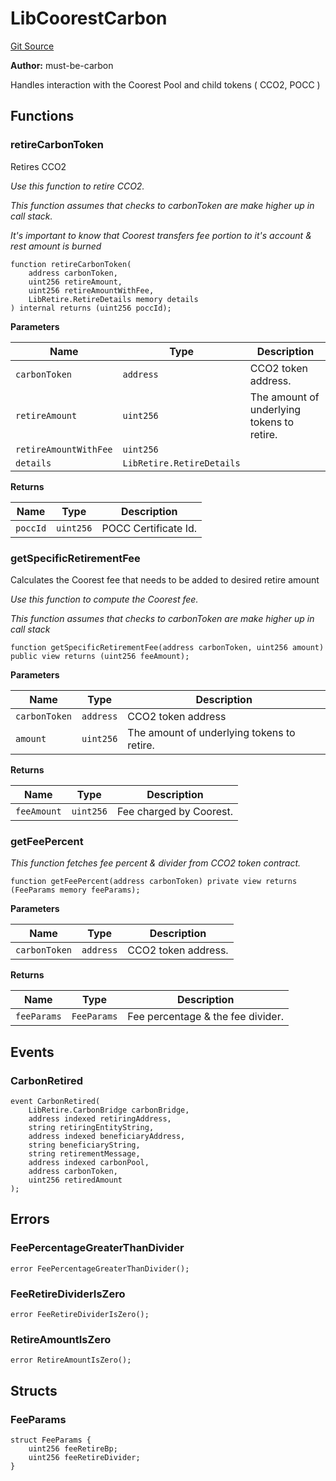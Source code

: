 # LibCoorestCarbon
[Git Source](https://github.com/KlimaDAO/klimadao-solidity/blob/b4fb0f4685d5fe4c80ffc162389dfe0abdfe9f39/src/infinity/libraries/Bridges/LibCoorestCarbon.sol)

**Author:**
must-be-carbon

Handles interaction with the Coorest Pool and child tokens ( CCO2, POCC )


## Functions
### retireCarbonToken

Retires CCO2

*Use this function to retire CCO2.*

*This function assumes that checks to carbonToken are make higher up in call stack.*

*It's important to know that Coorest transfers fee portion to it's account & rest amount is burned*


```solidity
function retireCarbonToken(
    address carbonToken,
    uint256 retireAmount,
    uint256 retireAmountWithFee,
    LibRetire.RetireDetails memory details
) internal returns (uint256 poccId);
```
**Parameters**

|Name|Type|Description|
|----|----|-----------|
|`carbonToken`|`address`|CCO2 token address.|
|`retireAmount`|`uint256`|The amount of underlying tokens to retire.|
|`retireAmountWithFee`|`uint256`||
|`details`|`LibRetire.RetireDetails`||

**Returns**

|Name|Type|Description|
|----|----|-----------|
|`poccId`|`uint256`|POCC Certificate Id.|


### getSpecificRetirementFee

Calculates the Coorest fee that needs to be added to desired retire amount

*Use this function to compute the Coorest fee.*

*This function assumes that checks to carbonToken are make higher up in call stack*


```solidity
function getSpecificRetirementFee(address carbonToken, uint256 amount) public view returns (uint256 feeAmount);
```
**Parameters**

|Name|Type|Description|
|----|----|-----------|
|`carbonToken`|`address`|    CCO2 token address|
|`amount`|`uint256`|         The amount of underlying tokens to retire.|

**Returns**

|Name|Type|Description|
|----|----|-----------|
|`feeAmount`|`uint256`|     Fee charged by Coorest.|


### getFeePercent

*This function fetches fee percent & divider from CCO2 token contract.*


```solidity
function getFeePercent(address carbonToken) private view returns (FeeParams memory feeParams);
```
**Parameters**

|Name|Type|Description|
|----|----|-----------|
|`carbonToken`|`address`|CCO2 token address.|

**Returns**

|Name|Type|Description|
|----|----|-----------|
|`feeParams`|`FeeParams`|Fee percentage & the fee divider.|


## Events
### CarbonRetired

```solidity
event CarbonRetired(
    LibRetire.CarbonBridge carbonBridge,
    address indexed retiringAddress,
    string retiringEntityString,
    address indexed beneficiaryAddress,
    string beneficiaryString,
    string retirementMessage,
    address indexed carbonPool,
    address carbonToken,
    uint256 retiredAmount
);
```

## Errors
### FeePercentageGreaterThanDivider

```solidity
error FeePercentageGreaterThanDivider();
```

### FeeRetireDividerIsZero

```solidity
error FeeRetireDividerIsZero();
```

### RetireAmountIsZero

```solidity
error RetireAmountIsZero();
```

## Structs
### FeeParams

```solidity
struct FeeParams {
    uint256 feeRetireBp;
    uint256 feeRetireDivider;
}
```

